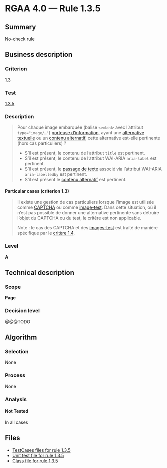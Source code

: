 # RGAA 4.0 — Rule 1.3.5

## Summary

No-check rule

## Business description

### Criterion

[1.3](https://www.numerique.gouv.fr/publications/rgaa-accessibilite/methode/criteres/#crit-1-3)

### Test

[1.3.5](https://www.numerique.gouv.fr/publications/rgaa-accessibilite/methode/criteres/#test-1-3-5)

### Description

> Pour chaque image embarquée (balise `<embed>` avec l’attribut `type="image/…"`) [porteuse d’information](https://www.numerique.gouv.fr/publications/rgaa-accessibilite/methode/glossaire/#image-porteuse-d-information), ayant une [alternative textuelle](https://www.numerique.gouv.fr/publications/rgaa-accessibilite/methode/glossaire/#alternative-textuelle-image) ou un [contenu alternatif](https://www.numerique.gouv.fr/publications/rgaa-accessibilite/methode/glossaire/#contenu-alternatif), cette alternative est-elle pertinente (hors cas particuliers) ?
> 
> * S’il est présent, le contenu de l’attribut `title` est pertinent.
> * S’il est présent, le contenu de l’attribut WAI-ARIA `aria-label` est pertinent.
> * S’il est présent, le [passage de texte](https://www.numerique.gouv.fr/publications/rgaa-accessibilite/methode/glossaire/#passage-de-texte-lie-par-aria-labelledby-ou-aria-describedby) associé via l’attribut WAI-ARIA `aria-labelledby` est pertinent.
> * S’il est présent le [contenu alternatif](https://www.numerique.gouv.fr/publications/rgaa-accessibilite/methode/glossaire/#contenu-alternatif) est pertinent.

#### Particular cases (criterion 1.3)

> Il existe une gestion de cas particuliers lorsque l’image est utilisée comme [CAPTCHA](https://www.numerique.gouv.fr/publications/rgaa-accessibilite/methode/glossaire/#captcha) ou comme [image-test](https://www.numerique.gouv.fr/publications/rgaa-accessibilite/methode/glossaire/#image-test). Dans cette situation, où il n’est pas possible de donner une alternative pertinente sans détruire l’objet du CAPTCHA ou du test, le critère est non applicable.
> 
> Note : le cas des CAPTCHA et des [images-test](https://www.numerique.gouv.fr/publications/rgaa-accessibilite/methode/glossaire/#image-test) est traité de manière spécifique par le [critère 1.4](https://www.numerique.gouv.fr/publications/rgaa-accessibilite/methode/glossaire/#crit-1-4).

### Level

**A**


## Technical description

### Scope

**Page**

### Decision level

@@@TODO


## Algorithm

### Selection

None

### Process

None

### Analysis

#### Not Tested

In all cases


## Files

- [TestCases files for rule 1.3.5](https://gitlab.com/asqatasun/Asqatasun/-/tree/v5/rules/rules-rgaa4.0/src/test/resources/testcases/rgaa40/Rgaa40Rule010305/)
- [Unit test file for rule 1.3.5](https://gitlab.com/asqatasun/Asqatasun/-/blob/v5/rules/rules-rgaa4.0/src/test/java/org/asqatasun/rules/rgaa40/Rgaa40Rule010305Test.java)
- [Class file for rule 1.3.5](https://gitlab.com/asqatasun/Asqatasun/-/blob/v5/rules/rules-rgaa4.0/src/main/java/org/asqatasun/rules/rgaa40/Rgaa40Rule010305.java)


